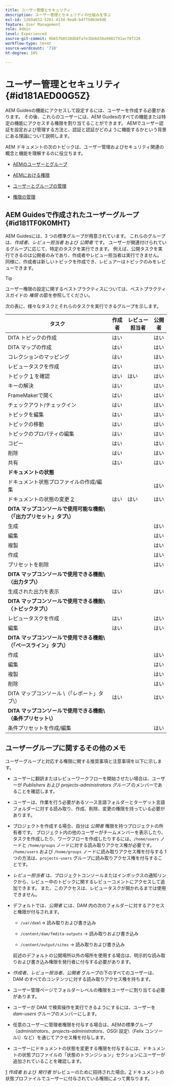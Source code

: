 ```yaml
---
title: ユーザー管理とセキュリティ
description: ユーザー管理とセキュリティの仕組みを学ぶ
exl-id: 1269a652-5261-413d-9ea0-b4f75003e9d8
feature: User Management
role: Admin
level: Experienced
source-git-commit: 9b657b0530db8fafe3bb6d30a9002791acf8f226
workflow-type: tm+mt
source-wordcount: '710'
ht-degree: 10%

---
```


# ユーザー管理とセキュリティ {#id181AED00G5Z}

AEM Guidesの機能にアクセスして設定するには、ユーザーを作成する必要があります。 その後、これらのユーザーには、AEM Guidesのすべての機能または特定の機能にアクセスする権限を割り当てることができます。 AEMでユーザー認証を設定および管理する方法と、認証と認証がどのように機能するかという背景にある理論について説明します。

AEM ドキュメントの次のトピックは、ユーザー管理およびセキュリティ関連の概念と機能を理解するのに役立ちます。

- [AEMのユーザーとグループ ](https://helpx.adobe.com/experience-manager/6-5/sites/administering/using/security.html#UsersandGroupsinAEM)

- [AEMにおける権限 ](https://helpx.adobe.com/jp/experience-manager/6-5/sites/administering/using/security.html#PermissionsinAEM)

- [ ユーザーとグループの管理 ](https://helpx.adobe.com/experience-manager/6-5/sites/administering/using/security.html#ManagingUsersandGroups)

- [ 権限の管理 ](https://helpx.adobe.com/experience-manager/6-5/sites/administering/using/security.html#ManagingPermissions)


## AEM Guidesで作成されたユーザーグループ {#id181TF0K0MHT}

AEM Guidesには、3 つの標準グループが用意されています。 これらのグループは、*作成者*、*レビュー担当者* および *公開者* です。 ユーザーが関連付けられているグループに応じて、特定のタスクを実行できます。 例えば、公開タスクを実行できるのは公開者のみであり、作成者やレビュー担当者は実行できません。 同様に、作成者は新しいトピックを作成でき、レビュアーはトピックのみをレビューできます。

>[!TIP]
>
> ユーザー権限の設定に関するベストプラクティスについては、ベストプラクティスガイドの *権限* の節を参照してください。

次の表に、様々なタスクとそれらのタスクを実行できるグループを示します。

| タスク | 作成者 | レビュー担当者 | 公開者 |
|----|-------|---------|----------|
| DITA トピックの作成 | はい |   | はい |
| DITA マップの作成 | はい |   | はい |
| コレクションのマッピング | はい |   | はい |
| レビュータスクを作成 | はい |   | はい |
| トピック [1](#fntarg_1) を確認 | はい | はい | はい |
| キーの解決 | はい |   | はい |
| FrameMakerで開く | はい |   | はい |
| チェックアウト/チェックイン | はい |   | はい |
| トピックを編集 | はい |   | はい |
| トピックの移動 | はい |   | はい |
| トピックのプロパティの編集 | はい |   | はい |
| コピー | はい |   | はい |
| 削除 | はい |   | はい |
| 共有 | はい |   | はい |
| **ドキュメントの状態** |
| ドキュメント状態プロファイルの作成/編集 |   |   | はい |
| ドキュメントの状態の変更 [2](#fntarg_2) | はい | はい | はい |
| **DITA マップコンソールで使用可能な機能\（「出力プリセット」タブ\）** |
| 生成 |   |   | はい |
| 編集 |   |   | はい |
| 複製 |   |   | はい |
| 作成 |   |   | はい |
| プリセットを削除 |   |   | はい |
| **DITA マップコンソールで使用できる機能\（出力タブ\）** |
| 生成された出力を表示 | はい |   | はい |
| **DITA マップコンソールで使用できる機能\（トピックタブ\）** |
| レビュータスクを作成 | はい |   | はい |
| 編集 | はい |   | はい |
| **DITA マップコンソールで使用できる機能\（「ベースライン」タブ\）** |
| 作成 |   |   | はい |
| 編集 |   |   | はい |
| 複製 |   |   | はい |
| 削除 |   |   | はい |
| DITA マップコンソール \（「レポート」タブ\） | はい |   | はい |
| **DITA マップコンソールで使用できる機能\（条件プリセット\）** |
| 条件プリセットを作成/編集 |   |   | はい |

## ユーザーグループに関するその他のメモ

ユーザーグループと対応する権限に関する推奨事項と注意事項を以下に示します。

- ユーザーに翻訳またはレビューワークフローを開始させたい場合は、ユーザーが *Publishers* および *projects-administrators グループ* のメンバーであることを確認します。

- ユーザーは、作業を行う必要があるソース言語フォルダーとターゲット言語フォルダーに対する読み取り、作成、削除、変更の権限を持っている必要があります。

- プロジェクトを作成する場合、自分は *公開者* 権限を持つプロジェクトの所有者です。 プロジェクト内の他のユーザーがチームメンバーを表示したり、タスクを作成したり、ワークフローを作成したりするには、`/home/users` ノードと `/home/groups` ノードに対する読み取りアクセス権が必要です。 `/home/users` および `/home/groups` ノードに読み取りアクセス権を付与する 1 つの方法は、`projects-users` グループに読み取りアクセス権を付与することです。

- *レビュー担当者* は、プロジェクトコンソールまたはインボックスの通知リンクから、レビュー中のトピックに関するレビューコメントにアクセスして追加できます。 また、このアクセスは、レビュータスクが開かれるまでは使用できません。

- デフォルトでは、*公開者* には、DAM 内の次のフォルダーに対するアクセスと権限が付与されます。

   - ``/var/dxml``-\> 読み取りおよび書き込み

   - `/content/dam/fmdita-outputs` -\> 読み取りおよび書き込み

   - `/content/output/sites` -\> 読み取りおよび書き込み

  前述のデフォルトの公開場所以外の場所を使用する場合は、明示的な読み取りおよび書き込み権限を発行者に付与する必要があります。

- *作成者*、*レビュー担当者*、*公開者* グループの下のすべてのユーザーは、DAM のすべてのコンテンツに対する読み取りアクセス権を持ちます。

- ユーザー管理ページでフォルダーレベルの権限をユーザーに割り当てる必要があります。

- ユーザーが DAM で検索操作を実行できるようにするには、ユーザーを *dam-users* グループのメンバーにします。

- 任意のユーザーに管理者権限を付与する場合は、AEMの標準グループ（*administrators*、*projects-administrators*、OSGI 設定\（Felix コンソール\）など）を通じてアクセス権を付与します。

- ユーザーにドキュメントの状態を変更する権限を付与するには、ドキュメントの状態プロファイルの「状態のトランジション」セクションにユーザーが追加されていることを確認します。

[1](#fnsrc_1) *作成者* および *発行者* がレビューのために招待された場合。[2](#fnsrc_2) ドキュメントの状態プロファイルでユーザーに付与されている権限によって異なります。
